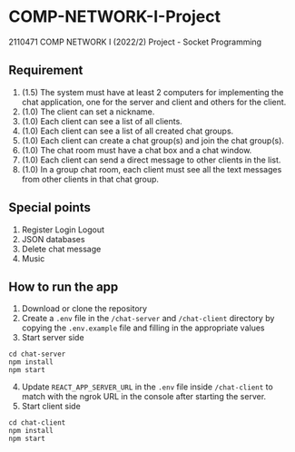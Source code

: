 # COMP-NETWORK-I-Project
2110471 COMP NETWORK I (2022/2) Project - Socket Programming

## Requirement
1. (1.5) The system must have at least 2 computers for implementing the chat application,
one for the server and client and others for the client.
2. (1.0) The client can set a nickname.
3. (1.0) Each client can see a list of all clients.
4. (1.0) Each client can see a list of all created chat groups.
5. (1.0) Each client can create a chat group(s) and join the chat group(s).
6. (1.0) The chat room must have a chat box and a chat window.
7. (1.0) Each client can send a direct message to other clients in the list.
8. (1.0) In a group chat room, each client must see all the text messages from other clients
in that chat group.

## Special points
1. Register Login Logout
2. JSON databases
3. Delete chat message
4. Music

## How to run the app
1. Download or clone the repository
2. Create a `.env` file in the `/chat-server` and `/chat-client` directory by copying the `.env.example` file and filling in the appropriate values
3. Start server side
```
cd chat-server
npm install
npm start
```
4. Update `REACT_APP_SERVER_URL` in the `.env` file inside `/chat-client` to match with the ngrok URL in the console after starting the server.
5. Start client side
```
cd chat-client
npm install
npm start
```
